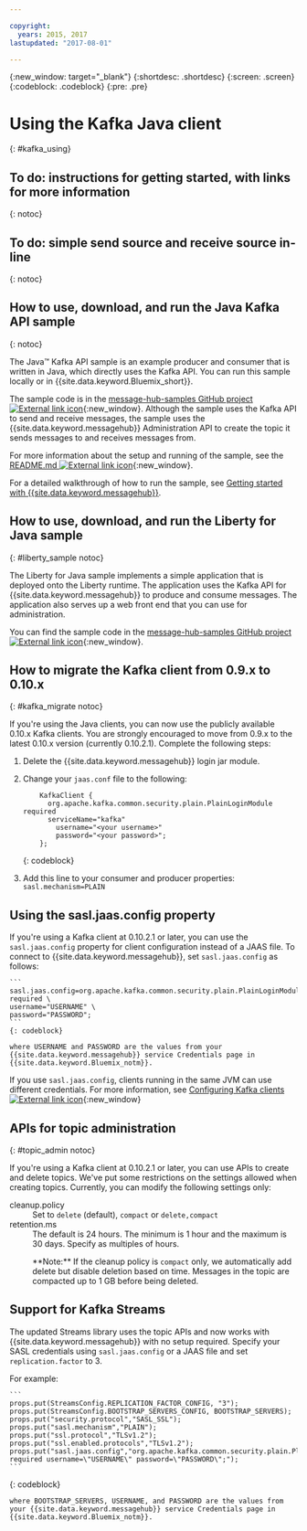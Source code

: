 ```yaml
---

copyright:
  years: 2015, 2017
lastupdated: "2017-08-01"

---
```


{:new_window: target="_blank"}
{:shortdesc: .shortdesc}
{:screen: .screen}
{:codeblock: .codeblock}
{:pre: .pre}

# Using the Kafka Java client
{: #kafka_using}

## To do: instructions for getting started, with links for more information
{: notoc}

## To do: simple send source and receive source in-line
{: notoc}

## How to use, download, and run the Java Kafka API sample
{: notoc}

The Java&trade; Kafka API sample is an example producer and consumer that is written in Java, which directly uses the Kafka API. You can run this sample locally or in {{site.data.keyword.Bluemix_short}}.

The sample code is in the [message-hub-samples GitHub project ![External link icon](../../icons/launch-glyph.svg "External link icon")](https://github.com/ibm-messaging/message-hub-samples/tree/master/kafka-java-console-sample){:new_window}. Although the sample uses
the Kafka API to send and receive messages, the sample uses the {{site.data.keyword.messagehub}} Administration API to create the topic it sends messages to and receives messages from.

For more information about the setup and running of the sample, see the [README.md ![External link icon](../../icons/launch-glyph.svg "External link icon")](https://github.com/ibm-messaging/message-hub-samples/tree/master/kafka-java-console-sample){:new_window}.

For a detailed walkthrough of how to run the sample, see [Getting started with {{site.data.keyword.messagehub}}](/docs/services/MessageHub/index.html#getting_started_steps).

## How to use, download, and run the Liberty for Java sample
{: #liberty_sample notoc}

The Liberty for Java sample implements a simple application that is deployed onto the Liberty runtime. The application uses the Kafka API for {{site.data.keyword.messagehub}} to produce and consume messages.
The application also serves up a web front end that you can use for administration.

You can find the sample code in the [message-hub-samples GitHub project ![External link icon](../../icons/launch-glyph.svg "External link icon")](https://github.com/ibm-messaging/message-hub-samples/tree/master/kafka-java-liberty-sample){:new_window}.

## How to migrate the Kafka client from 0.9.x to 0.10.x
{: #kafka_migrate notoc}


If you're using the Java clients, you can now use
the publicly available 0.10.x Kafka clients. You are strongly encouraged to move from 0.9.x to the
latest 0.10.x version (currently 0.10.2.1). Complete the following steps:

1. Delete the {{site.data.keyword.messagehub}} login jar module.
2. Change your ```jaas.conf``` file to the following:
    ```
        KafkaClient {
          org.apache.kafka.common.security.plain.PlainLoginModule required
          serviceName="kafka"
            username="<your username>"
            password="<your password>";
        };
    ```
    {: codeblock}

3. Add this line to your consumer and producer properties: ```sasl.mechanism=PLAIN```


## Using the sasl.jaas.config property
If you're using a Kafka client at 0.10.2.1 or later, you can use the ```sasl.jaas.config``` property for client configuration instead of a JAAS file. To connect to {{site.data.keyword.messagehub}}, set ```sasl.jaas.config``` as follows:

    ```
    sasl.jaas.config=org.apache.kafka.common.security.plain.PlainLoginModule required \
    username="USERNAME" \
    password="PASSWORD";
    ```
    {: codeblock}

    where USERNAME and PASSWORD are the values from your {{site.data.keyword.messagehub}} service Credentials page in {{site.data.keyword.Bluemix_notm}}.

If you use ```sasl.jaas.config```, clients running in the same JVM can use different credentials. For more information, see
[Configuring Kafka clients ![External link icon](../../icons/launch-glyph.svg "External link icon")](http://kafka.apache.org/documentation/#security_sasl_plain_clientconfig){:new_window}

## APIs for topic administration
{: #topic_admin notoc}

If you're using a Kafka client at 0.10.2.1 or later, you can use APIs to create and delete topics. We've put some restrictions on the settings allowed when creating topics. Currently, you can modify the following settings only:

<dl>
<dt>cleanup.policy</dt>
<dd>Set to <code>delete</code> (default), <code>compact</code> or <code>delete,compact</code></dd>
<dt>retention.ms</dt>
<dd>The default is 24 hours. The minimum is 1 hour and the maximum is
30 days. Specify as multiples of hours.

<p>**Note:**
If the cleanup policy is <code>compact</code> only, we automatically add delete but disable deletion based on time. Messages in the topic are compacted up to 1 GB before being deleted.</p>
</dd>
</dl>

## Support for Kafka Streams

The updated Streams library uses the topic APIs and now works with {{site.data.keyword.messagehub}} with no setup required. Specify your SASL credentials using ```sasl.jaas.config``` or a JAAS file and set ```replication.factor``` to 3.

For example:

    ```
    props.put(StreamsConfig.REPLICATION_FACTOR_CONFIG, "3");
    props.put(StreamsConfig.BOOTSTRAP_SERVERS_CONFIG, BOOTSTRAP_SERVERS);
    props.put("security.protocol","SASL_SSL");
    props.put("sasl.mechanism","PLAIN");
    props.put("ssl.protocol","TLSv1.2");
    props.put("ssl.enabled.protocols","TLSv1.2");
    props.put("sasl.jaas.config","org.apache.kafka.common.security.plain.PlainLoginModule required username=\"USERNAME\" password=\"PASSWORD\";");
    ```
   {: codeblock}

    where BOOTSTRAP_SERVERS, USERNAME, and PASSWORD are the values from your {{site.data.keyword.messagehub}} service Credentials page in
    {{site.data.keyword.Bluemix_notm}}.

<!--
new topic that includes content from existing topics about samples and migration
-->
